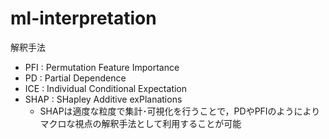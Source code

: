# ml-interpretation

解釈手法
- PFI : Permutation Feature Importance
- PD : Partial Dependence
- ICE : Individual Conditional Expectation
- SHAP : SHapley Additive exPlanations
    - SHAPは適度な粒度で集計･可視化を行うことで，PDやPFIのようによりマクロな視点の解釈手法として利用することが可能